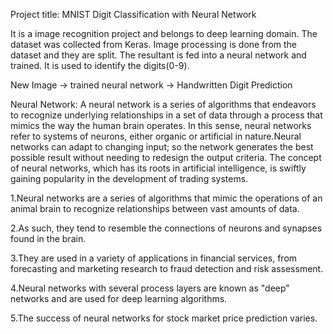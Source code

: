 Project title: MNIST Digit Classification with Neural Network

It is a image recognition project and belongs to deep learning domain. The dataset was collected from Keras. Image processing is done from the dataset and they are split. The resultant is fed into a neural network and trained. It is used to identify the digits(0-9).

New Image -> trained neural network -> Handwritten Digit Prediction

Neural Network: A neural network is a series of algorithms that endeavors to recognize underlying relationships in a set of data through a process that mimics the way the human brain operates. In this sense, neural networks refer to systems of neurons, either organic or artificial in nature.Neural networks can adapt to changing input; so the network generates the best possible result without needing to redesign the output criteria. The concept of neural networks, which has its roots in artificial intelligence, is swiftly gaining popularity in the development of trading systems.

1.Neural networks are a series of algorithms that mimic the operations of an animal brain to recognize relationships between vast amounts of data.

2.As such, they tend to resemble the connections of neurons and synapses found in the brain.

3.They are used in a variety of applications in financial services, from forecasting and marketing research to fraud detection and risk assessment.

4.Neural networks with several process layers are known as "deep" networks and are used for deep learning algorithms.

5.The success of neural networks for stock market price prediction varies.
